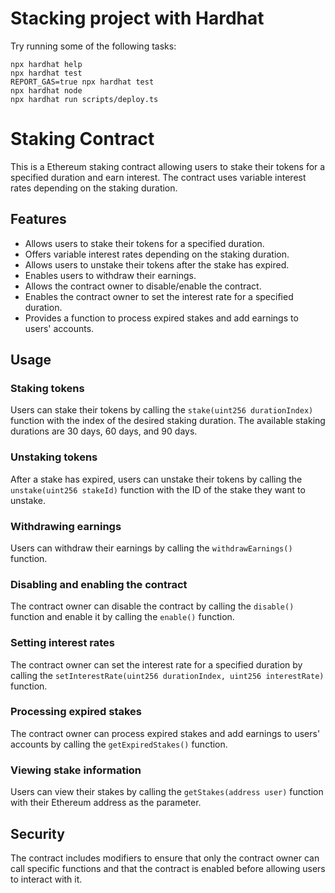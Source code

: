 # Stacking project with Hardhat

Try running some of the following tasks:

```shell
npx hardhat help
npx hardhat test
REPORT_GAS=true npx hardhat test
npx hardhat node
npx hardhat run scripts/deploy.ts
```

# Staking Contract

This is a Ethereum staking contract allowing users to stake their tokens for a specified duration and earn interest. The contract uses variable interest rates depending on the staking duration.

## Features

- Allows users to stake their tokens for a specified duration.
- Offers variable interest rates depending on the staking duration.
- Allows users to unstake their tokens after the stake has expired.
- Enables users to withdraw their earnings.
- Allows the contract owner to disable/enable the contract.
- Enables the contract owner to set the interest rate for a specified duration.
- Provides a function to process expired stakes and add earnings to users' accounts.

## Usage

### Staking tokens

Users can stake their tokens by calling the `stake(uint256 durationIndex)` function with the index of the desired staking duration. The available staking durations are 30 days, 60 days, and 90 days.

### Unstaking tokens

After a stake has expired, users can unstake their tokens by calling the `unstake(uint256 stakeId)` function with the ID of the stake they want to unstake.

### Withdrawing earnings

Users can withdraw their earnings by calling the `withdrawEarnings()` function.

### Disabling and enabling the contract

The contract owner can disable the contract by calling the `disable()` function and enable it by calling the `enable()` function.

### Setting interest rates

The contract owner can set the interest rate for a specified duration by calling the `setInterestRate(uint256 durationIndex, uint256 interestRate)` function.

### Processing expired stakes

The contract owner can process expired stakes and add earnings to users' accounts by calling the `getExpiredStakes()` function.

### Viewing stake information

Users can view their stakes by calling the `getStakes(address user)` function with their Ethereum address as the parameter.

## Security

The contract includes modifiers to ensure that only the contract owner can call specific functions and that the contract is enabled before allowing users to interact with it.
